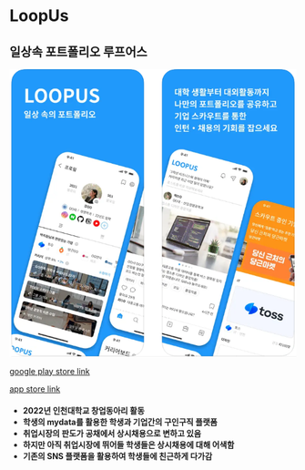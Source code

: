 # LoopUs
## 일상속 포트폴리오 루프어스
![screenshot](./img/loopus.png)

 [google play store link](https://play.google.com/store/apps/details?id=com.loopus.loopus)

 [app store link](https://apps.apple.com/kr/app/%EB%A3%A8%ED%94%84%EC%96%B4%EC%8A%A4/id1603358083)

<h4>
<ul>
<li>2022년 인천대학교 창업동아리 활동</li>
<li>학생의 mydata를 활용한 학생과 기업간의 구인구직 플랫폼</li>
<li>취업시장의 판도가 공채에서 상시채용으로 변하고 있음</li>
<li>하지만 아직 취업시장에 뛰어들 학생들은 상시채용에 대해 어색함</li>
<li>기존의 SNS 플랫폼을 활용하여 학생들에 친근하게 다가감</li>
</ul>
</h4>